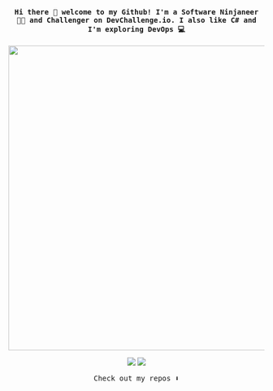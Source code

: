 <h4 align="center"><samp> Hi there 👋 welcome to my Github! I'm a Software Ninjaneer 🐱‍👤 and Challenger on <a src='https://devchallenges.io/'>DevChallenge.io</a>. I also like C# and I'm exploring DevOps 💻 </samp></h4>


<p align="center">
  <img width="600" src="https://64.media.tumblr.com/2d0af9c90d1b1107313cc20bda01548a/tumblr_outwxnanpp1u79o2lo1_1280.gifv">
</p>

<p align="center">
  <a href= "https://dev.to/yteruel31"><img src="https://img.icons8.com/windows/32/e74c3c/dev.png"/></a>
  <a href= "https://yteruel.fr"><img src="https://img.icons8.com/windows/32/e74c3c/portfolio.png"/></a>
</p>

<p align="center"><samp>
Check out my repos ⬇️  
  </samp>
</p>

<!--
**yteruel31/yteruel31** is a ✨ _special_ ✨ repository because its `README.md` (this file) appears on your GitHub profile.

Here are some ideas to get you started:

- 🔭 I’m currently working on ...
- 🌱 I’m currently learning ...
- 👯 I’m looking to collaborate on ...
- 🤔 I’m looking for help with ...
- 💬 Ask me about ...
- 📫 How to reach me: ...
- 😄 Pronouns: ...
- ⚡ Fun fact: ...
-->
